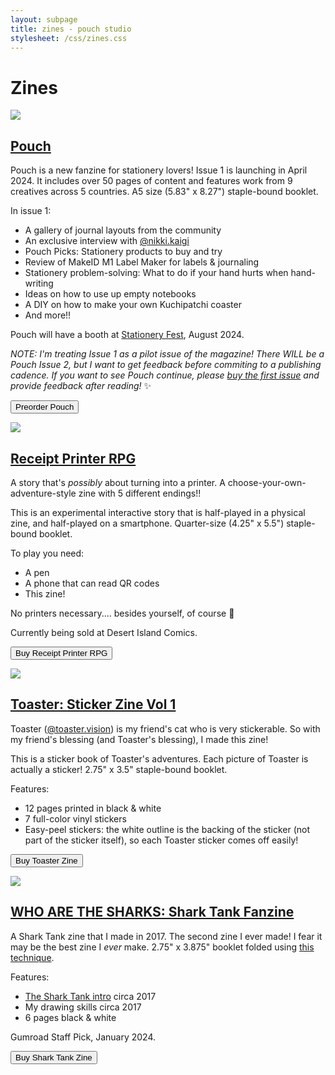 ```yaml
---
layout: subpage
title: zines - pouch studio
stylesheet: /css/zines.css
---
```


# Zines

<div class="display-table">

  <div class="display-cover">
    <a href="https://pouchcafe.gumroad.com/l/pouch-01?layout=profile" target="_blank"><img src="/images/zines/cover.png" id="display-pouch-cover" class="shadowed"/></a>
  </div>
  <div class="display-desc">
    <h2><a href="https://pouchcafe.gumroad.com/l/pouch-01?layout=profile" target="_blank">Pouch</a></h2>
    <p>Pouch is a new fanzine for stationery lovers! Issue 1 is launching in April 2024. It includes over 50 pages of content and features work from 9 creatives across 5 countries. A5 size (5.83" x 8.27") staple-bound booklet.</p>
    <p>In issue 1:</p>
    <ul>
      <li>A gallery of journal layouts from the community
      <li>An exclusive interview with <a href="https://www.instagram.com/nikki.kaigi/">@nikki.kaigi</a>
      <li>Pouch Picks: Stationery products to buy and try
      <li>Review of MakeID M1 Label Maker for labels & journaling
      <li>Stationery problem-solving: What to do if your hand hurts when hand-writing
      <li>Ideas on how to use up empty notebooks
      <li>A DIY on how to make your own Kuchipatchi coaster
      <li>And more!!
    </ul>
    <p>Pouch will have a booth at <a href="https://stationeryfestival.com/" target="_blank">Stationery Fest</a>, August 2024.</p>
    <p><em>NOTE: I'm treating Issue 1 as a pilot issue of the magazine! There WILL be a Pouch Issue 2, but I want to get feedback before commiting to a publishing cadence. If you want to see Pouch continue, please <a href="https://pouchcafe.gumroad.com/l/pouch-01?layout=profile" target="_blank">buy the first issue</a> and provide feedback after reading!</em> ✨</p>
    <p>
      <a href="https://pouchcafe.gumroad.com/l/pouch-01?layout=profile"><button>Preorder Pouch</button></a>
    </p>
</p>
  </div>

  <div class="display-cover">
    <a href="https://pouchcafe.gumroad.com/l/rprpg?layout=profile" target="_blank"><img src="/images/zines/rprpg-cover.png" id="display-rprpg-cover"/></a>
  </div>
  <div class="display-desc">
    <h2><a href="https://pouchcafe.gumroad.com/l/rprpg?layout=profile">Receipt Printer RPG</a></h2>
    <p>
      A story that's <em>possibly</em> about turning into a printer. A choose-your-own-adventure-style zine with 5 different endings!!
    </p>
    <p>
      This is an experimental interactive story that is half-played in a physical zine, and half-played on a smartphone. Quarter-size (4.25" x 5.5") staple-bound booklet.
    </p>
    <p>To play you need:</p>
    <ul>
      <li>A pen
      <li>A phone that can read QR codes
      <li>This zine!
    </ul>
    <p>No printers necessary.... besides yourself, of course 🤫</p>
    <p>Currently being sold at Desert Island Comics.</p>
    <p>
      <a href="https://pouchcafe.gumroad.com/l/rprpg?layout=profile"><button>Buy Receipt Printer RPG</button></a>
    </p>
  </div>

  <div class="display-cover">
    <a href="https://pouchcafe.gumroad.com/l/toaster-sticker-zine?layout=profile">
      <img src="/images/zines/toaster-cover.png" id="display-toaster-cover"/>
    </a>
  </div>
  <div class="display-desc">
    <h2><a href="https://pouchcafe.gumroad.com/l/toaster-sticker-zine?layout=profile">Toaster: Sticker Zine Vol 1</a></h2>
    <p>Toaster (<a href="https://www.instagram.com/toaster.vision/" target="_blank">@toaster.vision</a>) is my friend's cat who is very stickerable. So with my friend's blessing (and Toaster's blessing), I made this zine!</p>
    <p>This is a sticker book of Toaster's adventures. Each picture of Toaster is actually a sticker! 2.75" x 3.5" staple-bound booklet.</p>
    <p>Features:</p>
    <ul>
      <li>12 pages printed in black & white
      <li>7 full-color vinyl stickers 
      <li>Easy-peel stickers: the white outline is the backing of the sticker (not part of the sticker itself), so each Toaster sticker comes off easily!
    </ul>
    <p>
      <a href="https://pouchcafe.gumroad.com/l/toaster-sticker-zine?layout=profile"><button>Buy Toaster Zine</button></a>
    </p>
  </div>

  <div class="display-cover">
    <a href="https://pouchcafe.gumroad.com/l/sharktankzine?layout=profile"><img src="/images/zines/sharktankcover.png" id="display-sharktank-cover"/></a>
  </div>
  <div class="display-desc">
    <h2><a href="https://pouchcafe.gumroad.com/l/sharktankzine?layout=profile">WHO ARE THE SHARKS: Shark Tank Fanzine</a></h2>
    <p>A Shark Tank zine that I made in 2017. The second zine I ever made! I fear it may be the best zine I <em>ever</em> make. 2.75" x 3.875" booklet folded using <a href="https://en.wikibooks.org/wiki/Zine_Making/Putting_pages_together#An_8-sided_zine_from_1_sheet_with_1_cut" target="_blank">this technique</a>.</p>
    <p>Features:</p>
    <ul>
      <li><a href="https://www.youtube.com/watch?v=bftncsOgSR8" target="_blank">The Shark Tank intro</a> circa 2017
      <li>My drawing skills circa 2017
      <li>6 pages black & white
    </ul>
    <p>Gumroad Staff Pick, January 2024.</p>
    <p>
      <a href="https://pouchcafe.gumroad.com/l/sharktankzine?layout=profile"><button>Buy Shark Tank Zine</button></a>
    </p>
  </div>

</div>
